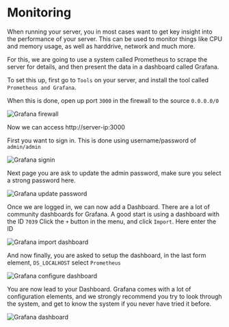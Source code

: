 # Monitoring

When running your server, you in most cases want to get key insight into the performance of your server. This can be used to monitor things like CPU and memory usage, as well as harddrive, network and much more.

For this, we are going to use a system called Prometheus to scrape the server for details, and then present the data in a dashboard called Grafana.

To set this up, first go to `Tools` on your server, and install the tool called `Prometheus and Grafana`.

When this is done, open up port `3000` in the firewall to the source `0.0.0.0/0`

![Grafana firewall](../images/grafana_network.png)

Now we can access http://server-ip:3000

First you want to sign in. This is done using username/password of `admin/admin`

![Grafana signin](../images/grafana_login.png)

Next page you are ask to update the admin password, make sure you select a strong password here.

![Grafana update password](../images/grafana_update_pw.png)

Once we are logged in, we can now add a Dashboard. There are a lot of community dashboards for Grafana. A good start is using a dashboard with the ID `7039`
Click the `+` button in the menu, and click `Import`. Here enter the ID

![Grafana import dashboard](../images/grafana_import_dashboard.png)

And now finally, you are asked to setup the dashboard, in the last form element, `DS_LOCALHOST` select `Prometheus`

![Grafana configure dashboard](../images/grafana_configure_dashboard.png)

You are now lead to your Dashboard. Grafana comes with a lot of configuration elements, and we strongly recommend you try to look through the system, and get to know the system if you never have tried it before.

![Grafana dashboard](../images/grafana_dashboard.png)